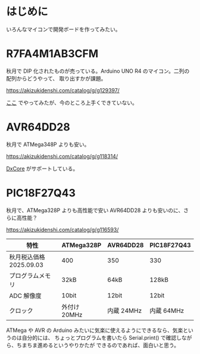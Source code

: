 # はじめに

いろんなマイコンで開発ボードを作ってみたい。

# R7FA4M1AB3CFM

秋月で DIP 化されたものが売っている。Arduino UNO R4 のマイコン。二列の配列からどうやって、
取り出すかが課題。

https://akizukidenshi.com/catalog/g/g129397/

[ここ](./R7FA4M1AB3CFM.md) でやってみたが、今のところ上手くできていない。

# AVR64DD28

秋月で ATMega348P よりも安い。

https://akizukidenshi.com/catalog/g/g118314/

[DxCore](https://github.com/SpenceKonde/DxCore) がサポートしている。

# PIC18F27Q43

秋月で、ATMega328P よりも高性能で安い AVR64DD28 よりも安いのに、さらに高性能？

https://akizukidenshi.com/catalog/g/g116593/

| 特性 | ATMega328P | AVR64DD28 | PIC18F27Q43 |
| --- | --- | --- | --- |
| 秋月税込価格 2025.09.03 | 400 | 350 | 330 |
| プログラムメモリ | 32kB | 64kB | 128kB |
| ADC 解像度 | 10bit | 12bit | 12bit |
| クロック | 外付け 20MHz | 内蔵 24MHz | 内蔵 64MHz | 

ATMega や AVR の Arduino みたいに気楽に使えるようにできるなら、気楽というのは自分的には、
ちょっとプログラムを書いたら Serial.print() で確認しながら、ちまちま進めるというやりかたが
できるのであれば、面白いと思う。
